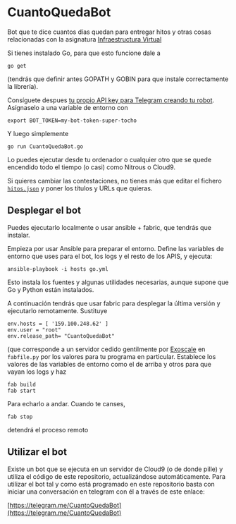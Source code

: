 # CuantoQuedaBot

Bot que te dice cuantos días quedan para entregar hitos y otras cosas
relacionadas con la asignatura
[Infraestructura Virtual](http://jj.github.io/IV)

Si tienes instalado Go, para que esto funcione dale a

	go get

(tendrás que definir antes GOPATH y GOBIN para que instale
correctamente la librería).


Consíguete despues
[tu propio API key para Telegram creando tu robot](http://bytelix.com/guias/crear-propio-bot-telegram/). Asígnaselo
a una variable de entorno con

	export BOT_TOKEN=my-bot-token-super-tocho

Y luego simplemente

	go run CuantoQuedaBot.go

Lo puedes ejecutar desde tu ordenador o cualquier otro que se quede
encendido todo el tiempo (o casi) como Nitrous o Cloud9.

Si quieres cambiar las contestaciones, no tienes más que editar el
fichero [`hitos.json`](hitos.json) y poner los títulos y URLs que
quieras. 

## Desplegar el bot

Puedes ejecutarlo localmente o usar ansible + fabric, que tendrás que
instalar.

Empieza por usar Ansible para preparar el entorno. Define las
variables de entorno que uses para el bot, los logs y el resto de los
APIS, y ejecuta:

	ansible-playbook -i hosts go.yml

Esto instala los fuentes y algunas utilidades necesarias, aunque
supone que Go y Python están instalados.

A continuación tendrás que usar fabric para desplegar la última
versión y ejecutarlo remotamente. Sustituye

	env.hosts = [ '159.100.248.62' ]
	env.user = "root"
	env.release_path= "CuantoQuedaBot"

(que corresponde a un servidor cedido gentilmente por
[Exoscale](http://exoscale.ch) en `fabfile.py` por los valores para tu
programa en particular. Establece los valores de las variables de
entorno como el de arriba y otros para que vayan los logs y haz

	fab build
	fab start

Para echarlo a andar. Cuando te canses,

	fab stop

detendrá el proceso remoto

## Utilizar el bot

Existe un bot que se ejecuta en un servidor de Cloud9 (o de donde
pille) y utiliza el código de este repositorio, actualizándose automáticamente. 
Para utilizar el bot tal y como está programado en este repositorio basta con iniciar una conversación en telegram con él a través de este enlace:

[https://telegram.me/CuantoQuedaBot](https://telegram.me/CuantoQuedaBot)
